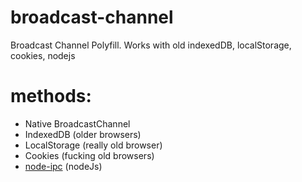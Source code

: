 # broadcast-channel
Broadcast Channel Polyfill. Works with old indexedDB, localStorage, cookies, nodejs


# methods:

- Native BroadcastChannel
- IndexedDB (older browsers)
- LocalStorage (really old browser)
- Cookies (fucking old browsers)
- [node-ipc](https://www.npmjs.com/package/node-ipc) (nodeJs)